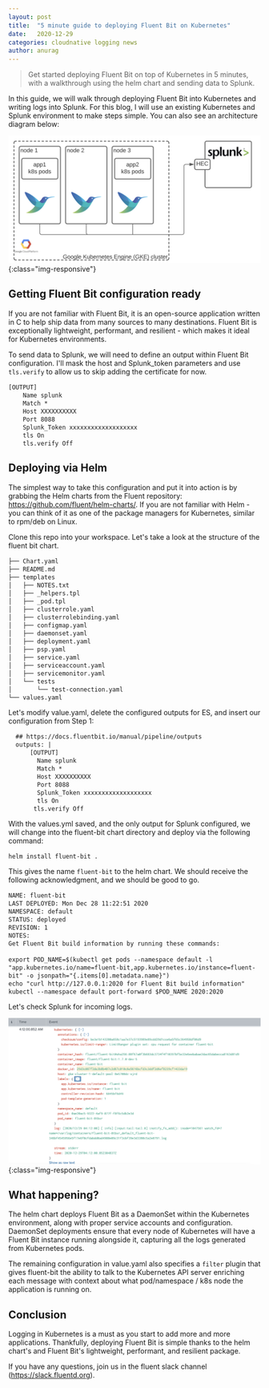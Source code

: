 ```yaml
---
layout: post
title:  "5 minute guide to deploying Fluent Bit on Kubernetes"
date:   2020-12-29
categories: cloudnative logging news
author: anurag
---
```

> Get started deploying Fluent Bit on top of Kubernetes in 5 minutes, with a walkthrough using the helm chart and sending data to Splunk. 

In this guide, we will walk through deploying Fluent Bit into Kubernetes and writing logs into Splunk. For this blog, I will use an existing Kubernetes and Splunk environment to make steps simple. You can also see an architecture diagram below:

![architecture-diagram](/assets/img/blog/2020-12-29-deploy-kubernetes/architecture.png){:class="img-responsive"}


## Getting Fluent Bit configuration ready
If you are not familiar with Fluent Bit, it is an open-source application written in C to help ship data from many sources to many destinations. Fluent Bit is exceptionally lightweight, performant, and resilient - which makes it ideal for Kubernetes environments.

To send data to Splunk, we will need to define an output within Fluent Bit configuration. I'll mask the host and Splunk_token parameters and use `tls.verify` to allow us to skip adding the certificate for now.

```
[OUTPUT]
    Name splunk
    Match *
    Host XXXXXXXXXX
    Port 8088
    Splunk_Token xxxxxxxxxxxxxxxxxxx
    tls On
    tls.verify Off
```

## Deploying via Helm
The simplest way to take this configuration and put it into action is by grabbing the Helm charts from the Fluent repository: https://github.com/fluent/helm-charts/. If you are not familiar with Helm - you can think of it as one of the package managers for Kubernetes, similar to rpm/deb on Linux.

Clone this repo into your workspace. Let's take a look at the structure of the fluent bit chart.

```
├── Chart.yaml
├── README.md
├── templates
│   ├── NOTES.txt
│   ├── _helpers.tpl
│   ├── _pod.tpl
│   ├── clusterrole.yaml
│   ├── clusterrolebinding.yaml
│   ├── configmap.yaml
│   ├── daemonset.yaml
│   ├── deployment.yaml
│   ├── psp.yaml
│   ├── service.yaml
│   ├── serviceaccount.yaml
│   ├── servicemonitor.yaml
│   └── tests
│       └── test-connection.yaml
└── values.yaml
```

Let's modify value.yaml, delete the configured outputs for ES, and insert our configuration from Step 1:

```
  ## https://docs.fluentbit.io/manual/pipeline/outputs
  outputs: |
      [OUTPUT]
        Name splunk
        Match *
        Host XXXXXXXXXX
        Port 8088
        Splunk_Token xxxxxxxxxxxxxxxxxxx
        tls On
       tls.verify Off
```

With the values.yml saved, and the only output for Splunk configured, we will change into the fluent-bit chart directory and deploy via the following command:

```
helm install fluent-bit .
```
This gives the name `fluent-bit` to the helm chart. We should receive the following acknowledgment, and we should be good to go.
```
NAME: fluent-bit
LAST DEPLOYED: Mon Dec 28 11:22:51 2020
NAMESPACE: default
STATUS: deployed
REVISION: 1
NOTES:
Get Fluent Bit build information by running these commands:

export POD_NAME=$(kubectl get pods --namespace default -l "app.kubernetes.io/name=fluent-bit,app.kubernetes.io/instance=fluent-bit" -o jsonpath="{.items[0].metadata.name}")
echo "curl http://127.0.0.1:2020 for Fluent Bit build information"
kubectl --namespace default port-forward $POD_NAME 2020:2020
```

Let's check Splunk for incoming logs.

![splunk-sample](/assets/img/blog/2020-12-29-deploy-kubernetes/splunk-sample.png){:class="img-responsive"}

## What happening?
The helm chart deploys Fluent Bit as a DaemonSet within the Kubernetes environment, along with proper service accounts and configuration. DaemonSet deployments ensure that every node of Kubernetes will have a Fluent Bit instance running alongside it, capturing all the logs generated from Kubernetes pods.

The remaining configuration in value.yaml also specifies a `filter` plugin that gives fluent-bit the ability to talk to the Kubernetes API server enriching each message with context about what pod/namespace / k8s node the application is running on.

## Conclusion
Logging in Kubernetes is a must as you start to add more and more applications. Thankfully, deploying Fluent Bit is simple thanks to the helm chart's and Fluent Bit's lightweight, performant, and resilient package.

If you have any questions, join us in the fluent slack channel (https://slack.fluentd.org).
